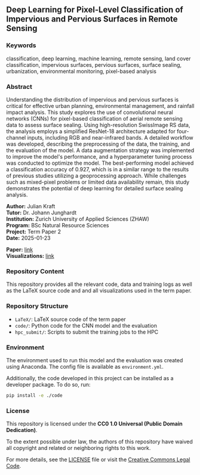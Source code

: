 ## Deep Learning for Pixel-Level Classification of Impervious and Pervious Surfaces in Remote Sensing

### Keywords
classification, deep learning, machine learning, remote sensing, land cover classification, impervious surfaces, pervious surfaces, surface sealing, urbanization, environmental monitoring, pixel-based analysis

### Abstract

Understanding the distribution of impervious and pervious surfaces is critical 
for effective urban planning, environmental management, and rainfall impact analysis. 
This study explores the use of convolutional neural networks (CNNs) for 
pixel-based classification of aerial remote sensing data to assess surface sealing. 
Using high-resolution SwissImage RS data, the analysis employs a simplified 
ResNet-18 architecture adapted for four-channel inputs, including RGB and 
near-infrared bands. A detailed workflow was developed, describing the 
preprocessing of the data, the training, and the evaluation of the model. 
A data augmentation strategy was implemented to improve the model's performance, 
and a hyperparameter tuning process was conducted to optimize the model. 
The best-performing model achieved a classification accuracy of 0.927, 
which is in a similar range to the results of previous studies 
utilizing a geoprocessing approach. While challenges such as mixed-pixel 
problems or limited data availability remain, this study demonstrates 
the potential of deep learning for detailed surface sealing analysis.

**Author:**         Julian Kraft<br>
**Tutor:**          Dr. Johann Junghardt<br>
**Institution:**    Zurich University of Applied Sciences (ZHAW)<br>
**Program:**        BSc Natural Resource Sciences<br>
**Project:**        Term Paper 2<br>
**Date:**           2025-01-23

**Paper:** [link](./LaTeX/main.pdf)<br>
**Visualizations:** [link](./code/analysis/visualizations.ipynb)

### Repository Content

This repository provides all the relevant code, data and training logs as well as the LaTeX source code and
and all visualizations used in the term paper.

### Repository Structure

- `LaTeX/`: LaTeX source code of the term paper
- `code/`: Python code for the CNN model and the evaluation
- `hpc_submit/`: Scripts to submit the training jobs to the HPC

### Environment

The environment used to run this model and the evaluation was created using Anaconda. The config file is available as `environment.yml`.

Additionally, the code developed in this project can be installed as a developer package. To do so, run:

```bash
pip install -e ./code
```

### License

This repository is licensed under the **CC0 1.0 Universal (Public Domain Dedication)**. 

To the extent possible under law, the authors of this repository have waived all copyright and related or neighboring rights to this work. 

For more details, see the [LICENSE](./LICENSE) file or visit the [Creative Commons Legal Code](https://creativecommons.org/publicdomain/zero/1.0/legalcode).



